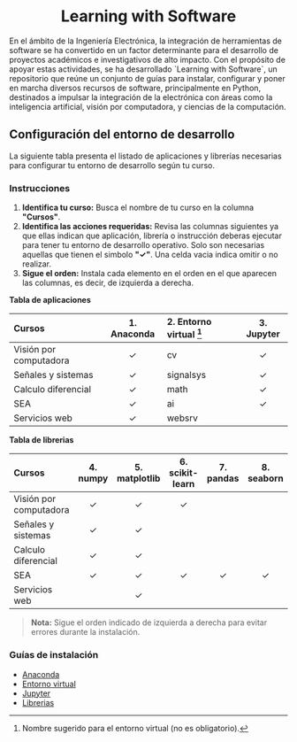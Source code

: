 <h1 align="center">Learning with Software</h1>
<!---
## Tabla de contenido
- [About](#-about)
- [Certification](#-certification)
- [How to Build](#-how-to-build)
- [Documentation](#-documentation)
- [Feedback and Contributions](#-feedback-and-contributions)
- [License](#-license)
- [Contacts](#%EF%B8%8F-contacts)
--->
En el ámbito de la Ingeniería Electrónica, la integración de herramientas de software se ha convertido en un factor determinante para el desarrollo de proyectos académicos e investigativos de alto impacto. Con el propósito de apoyar estas actividades, se ha desarrollado `Learning with Software`, un repositorio que reúne un conjunto de guías para instalar, configurar y poner en marcha diversos recursos de software, principalmente en Python, destinados a impulsar la integración de la electrónica con áreas como la inteligencia artificial, visión por computadora, y ciencias de la computación.

## Configuración del entorno de desarrollo

La siguiente tabla presenta el listado de aplicaciones y librerías necesarias para configurar tu entorno de desarrollo según tu curso.

### Instrucciones

1. **Identifica tu curso:** Busca el nombre de tu curso en la columna **"Cursos"**.
2. **Identifica las acciones requeridas:** Revisa las columnas siguientes ya que ellas indican que aplicación, librería o instrucción deberas ejecutar para tener tu entorno de desarrollo operativo. Solo son necesarias aquellas que tienen el simbolo **"✓"**. Una celda vacia indica omitir o no realizar.
3. **Sigue el orden:** Instala cada elemento en el orden en el que aparecen las columnas, es decir, de izquierda a derecha.

**Tabla de aplicaciones**

| Cursos                    | 1. Anaconda | 2. Entorno virtual [^1] | 3. Jupyter | 
| :------------------------ | :---------: | :---                    | :---:       | 
| Visión por computadora    | ✓           | cv                      | ✓          | 
| Señales y sistemas        | ✓           | signalsys               | ✓          | 
| Calculo diferencial       | ✓           | math                    | ✓          | 
| SEA                       | ✓           | ai                      | ✓          | 
| Servicios web             | ✓           | websrv                  |            |
[^1]: Nombre sugerido para el entorno virtual (no es obligatorio).

**Tabla de librerias**

| Cursos                    | 4. numpy | 5. matplotlib | 6. scikit-learn | 7. pandas | 8. seaborn |
| :------------------------ | :---:    | :---:         | :---:           | :---:     | :---:      |
| Visión por computadora    |  ✓       | ✓             | ✓              |           |            |
| Señales y sistemas        | ✓        | ✓             |                |            |            |
| Calculo diferencial       | ✓        | ✓             |                |            |           |
| SEA                       | ✓        | ✓             | ✓              |  ✓        | ✓         |
| Servicios web             |          | ✓             |                |            |           |


> **Nota:** Sigue el orden indicado de izquierda a derecha para evitar errores durante la instalación.

### Guías de instalación

- [Anaconda](guides/anaconda/anaconda-install.md)
- [Entorno virtual](guides/anaconda/virtual-environments.md)
- [Jupyter](guides/anaconda/jupyter.md)
- [Librerias](guides/anaconda/libraries.md)
